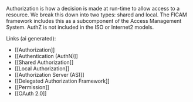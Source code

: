 Authorization is how a decision is made at run-time to allow access to a resource. We break this down into two types: shared and local. The FICAM framework includes this as a subcomponent of the Access Management System. AuthZ is not included in the ISO or Internet2 models.

Links (ai generated):
 - [[Authorization]]
 - [[Authentication (AuthN)]]
 - [[Shared Authorization]]
 - [[Local Authorization]]
 - [[Authorization Server (AS)]]
 - [[Delegated Authorization Framework]]
 - [[Permission]]
 - [[OAuth 2.0]]
